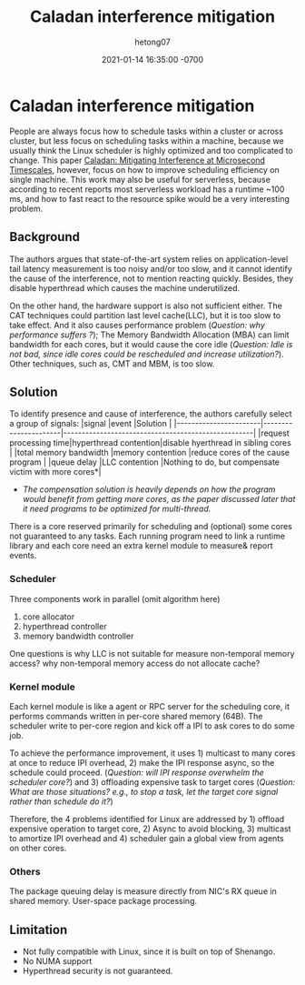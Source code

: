 ﻿---
title: Caladan interference mitigation
author: hetong07
date: 2021-01-14 16:35:00 -0700
categories: [Blogging, Technical]
tags: [serverless, scheduling, distributed system, interference mitigation]
---

# Caladan interference mitigation

People are always focus how to schedule tasks within a cluster or across cluster, but less focus on scheduling tasks within a machine, because we usually think the Linux scheduler is highly optimized and too complicated to change.  This paper [Caladan: Mitigating Interference at Microsecond Timescales](https://www.usenix.org/conference/osdi20/presentation/fried), however, focus on how to improve scheduling efficiency on single machine. This work may also be useful for serverless, because according to recent reports most serverless workload has a runtime ~100 ms, and how to fast react to the resource spike would be a very interesting problem.

## Background
The authors argues that state-of-the-art system relies on application-level tail latency measurement is too noisy and/or too slow, and it cannot identify the cause of the interference, not to mention reacting quickly. Besides, they disable hyperthread which causes the machine underutilized.

On the other hand, the hardware support is also not sufficient either. The CAT techniques could partition last level cache(LLC), but it is too slow to take effect. And it also causes performance problem (*Question: why performance suffers ?*); The Memory Bandwidth Allocation (MBA) can limit bandwidth for each cores, but it would cause the core idle (*Question: Idle is not bad, since idle cores could be rescheduled and increase utilization?*). Other techniques, such as, CMT and MBM, is too slow.

## Solution
To identify presence and cause of interference, the authors carefully select a group of signals: 
|signal                 |event                 |Solution                                            |
|-----------------------|----------------------|----------------------------------------------------|
|request processing time|hyperthread contention|disable hyerthread in sibling cores                |
|total memory bandwidth |memory contention     |reduce cores of the cause program                   |
|queue delay            |LLC contention        |Nothing to do, but compensate victim with more cores*|

* *The compensation solution is heavily depends on how the program would benefit from getting more cores, as the paper discussed later that it need programs to be optimized for multi-thread.* 

There is a core reserved primarily for scheduling and (optional) some cores not guaranteed to any tasks. Each running program need to link a runtime library and each core need an extra kernel module to measure& report events.

### Scheduler
Three components work in parallel (omit algorithm here)
1)  core allocator
2)  hyperthread controller
3) memory bandwidth controller

One questions is why LLC is not suitable for measure non-temporal memory access? why non-temporal memory access do not allocate cache?

### Kernel module
Each kernel module is like a agent or RPC server for the scheduling core, it performs commands written in per-core shared memory (64B). The scheduler write to per-core region and kick off a IPI to ask cores to do some job.

To achieve the performance improvement, it uses 1) multicast to many cores at once to reduce IPI overhead, 2) make the IPI response async, so the schedule could proceed. (*Question: will IPI response overwhelm the scheduler core?*) and 3) offloading expensive task to target cores (*Question: What are those situations? e.g., to stop a task, let the target core signal rather than schedule do it?*)

Therefore, the 4 problems identified for Linux are addressed by 1) offload expensive operation to target core, 2) Async to avoid blocking, 3) multicast to amortize IPI overhead and 4) scheduler gain a global view from agents on other cores.

### Others
The package queuing delay is measure directly from NIC's RX queue in shared memory.
User-space package processing.

## Limitation
- Not fully compatible with Linux, since it is built on top of Shenango.
- No NUMA support
- Hyperthread security is not guaranteed.
